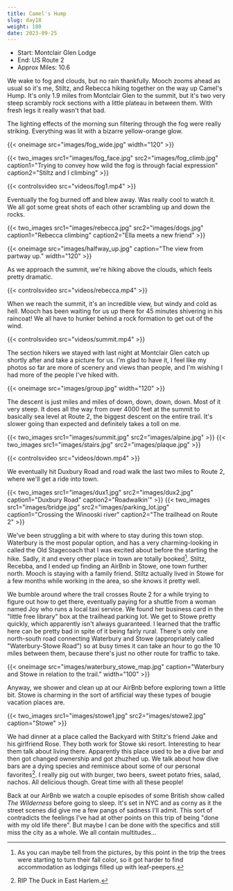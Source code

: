 ```yaml
---
title: Camel's Hump
slug: day18
weight: 180
date: 2023-09-25
---
```


- Start: Montclair Glen Lodge
- End: US Route 2
- Approx Miles: 10.6

We wake to fog and clouds, but no rain thankfully. Mooch zooms ahead as usual so it's me, Stiltz, and Rebecca hiking together on the way up Camel's Hump. It's only 1.9 miles from Montclair Glen to the summit, but it's two very steep scrambly rock sections with a little plateau in between them. With fresh legs it really wasn't that bad.

The lighting effects of the morning sun filtering through the fog were really striking. Everything was lit with a bizarre yellow-orange glow.

{{< oneimage src="images/fog_wide.jpg" width="120" >}}

{{< two_images src1="images/fog_face.jpg" src2="images/fog_climb.jpg" caption1="Trying to convey how wild the fog is through facial expression" caption2="Stiltz and I climbing" >}}

{{< controlsvideo src="videos/fog1.mp4" >}}

Eventually the fog burned off and blew away. Was really cool to watch it. We all got some great shots of each other scrambling up and down the rocks.

{{< two_images src1="images/rebecca.jpg" src2="images/dogs.jpg" caption1="Rebecca climbing" caption2="Ella meets a new friend" >}}

{{< oneimage src="images/halfway_up.jpg" caption="The view from partway up." width="120" >}}

As we approach the summit, we're hiking above the clouds, which feels pretty dramatic.

{{< controlsvideo src="videos/rebecca.mp4" >}}

When we reach the summit, it's an incredible view, but windy and cold as hell. Mooch has been waiting for us up there for 45 minutes shivering in his raincoat! We all have to hunker behind a rock formation to get out of the wind.

{{< controlsvideo src="videos/summit.mp4" >}}

The section hikers we stayed with last night at Montclair Glen catch up shortly after and take a picture for us. I'm glad to have it, I feel like my photos so far are more of scenery and views than people, and I'm wishing I had more of the people I've hiked with.

{{< oneimage src="images/group.jpg" width="120" >}}

The descent is just miles and miles of down, down, down, down. Most of it very steep. It does all the way from over 4000 feet at the summit to basically sea level at Route 2, the biggest descent on the entire trail. It's slower going than expected and definitely takes a toll on me.

{{< two_images src1="images/summit.jpg" src2="images/alpine.jpg" >}}
{{< two_images src1="images/stairs.jpg" src2="images/plaque.jpg" >}}

{{< controlsvideo src="videos/down.mp4" >}}

We eventually hit Duxbury Road and road walk the last two miles to Route 2, where we'll get a ride into town.

{{< two_images src1="images/dux1.jpg" src2="images/dux2.jpg" caption1="Duxbury Road" caption2="Roadwalkin'" >}}
{{< two_images src1="images/bridge.jpg" src2="images/parking_lot.jpg" caption1="Crossing the Winooski river" caption2="The trailhead on Route 2" >}}


We've been struggling a bit with where to stay during this town stop. Waterbury is the most popular option, and has a very charming-looking in called the Old Stagecoach that I was excited about before the starting the hike. Sadly, it and every other place in town are totally booked[^1]. Stiltz, Recebba, and I ended up finding an AirBnb in Stowe, one town further north. Mooch is staying with a family friend. Stiltz actually lived in Stowe for a few months while working in the area, so she knows it pretty well.

We bumble around where the trail crosses Route 2 for a while trying to figure out how to get there, eventually paying for a shuttle from a woman named Joy who runs a local taxi service. We found her business card in the "little free library" box at the trailhead parking lot. We get to Stowe pretty quickly, which apparently isn't always guaranteed. I learned that the traffic here can be pretty bad in spite of it being fairly rural. There's only one north-south road connecting Waterbury and Stowe (appropriately called "Waterbury-Stowe Road") so at busy times it can take an hour to go the 10 miles between them, because there's just no other route for traffic to take.

{{< oneimage src="images/waterbury_stowe_map.jpg" caption="Waterbury and Stowe in relation to the trail." width="100" >}}


Anyway, we shower and clean up at our AirBnb before exploring town a little bit. Stowe is charming in the sort of artificial way these types of bougie vacation places are.

{{< two_images src1="images/stowe1.jpg" src2="images/stowe2.jpg" caption="Stowe" >}}

We had dinner at a place called the Backyard with Stiltz's friend Jake and his girlfriend Rose. They both work for Stowe ski resort. Interesting to hear them talk about living there. Apparently this place used to be a dive bar and then got changed ownership and got zhuzhed up. We talk about how dive bars are a dying species and reminisce about some of our personal favorites[^2]. I really pig out with burger, two beers, sweet potato fries, salad, nachos. All delicious though. Great time with all these people!

Back at our AirBnb we watch a couple episodes of some British show called *The Wilderness* before going to sleep. It's set in NYC and as corny as it the street scenes did give me a few pangs of sadness I'll admit. This sort of contradicts the feelings I've had at other points on this trip of being "done with my old life there". But maybe I can be done with the specifics and still miss the city as a whole. We all contain multitudes...

[^1]: As you can maybe tell from the pictures, by this point in the trip the trees were starting to turn their fall color, so it got harder to find accommodation as lodgings filled up with leaf-peepers.
[^2]: RIP The Duck in East Harlem.
